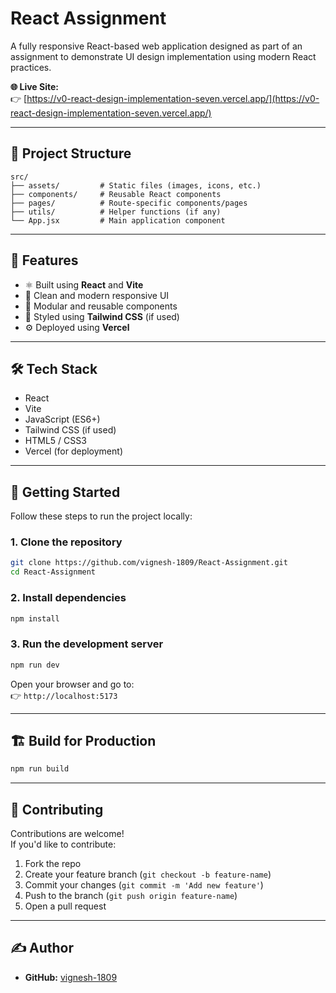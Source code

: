 # React Assignment

A fully responsive React-based web application designed as part of an assignment to demonstrate UI design implementation using modern React practices.

**🌐 Live Site:**  
👉 [https://v0-react-design-implementation-seven.vercel.app/](https://v0-react-design-implementation-seven.vercel.app/)

---


## 📁 Project Structure

```
src/
├── assets/         # Static files (images, icons, etc.)
├── components/     # Reusable React components
├── pages/          # Route-specific components/pages
├── utils/          # Helper functions (if any)
└── App.jsx         # Main application component
```

---

## 🚀 Features

- ⚛️ Built using **React** and **Vite**
- 🎨 Clean and modern responsive UI
- 🧩 Modular and reusable components
- 💨 Styled using **Tailwind CSS** (if used)
- ⚙️ Deployed using **Vercel**

---

## 🛠️ Tech Stack

- React
- Vite
- JavaScript (ES6+)
- Tailwind CSS (if used)
- HTML5 / CSS3
- Vercel (for deployment)

---

## 🧪 Getting Started

Follow these steps to run the project locally:

### 1. Clone the repository

```bash
git clone https://github.com/vignesh-1809/React-Assignment.git
cd React-Assignment
```

### 2. Install dependencies

```bash
npm install
```

### 3. Run the development server

```bash
npm run dev
```

Open your browser and go to:  
👉 `http://localhost:5173`

---

## 🏗️ Build for Production

```bash
npm run build
```


---

## 🤝 Contributing

Contributions are welcome!  
If you'd like to contribute:

1. Fork the repo  
2. Create your feature branch (`git checkout -b feature-name`)  
3. Commit your changes (`git commit -m 'Add new feature'`)  
4. Push to the branch (`git push origin feature-name`)  
5. Open a pull request  

---


## ✍️ Author

- **GitHub:** [vignesh-1809](https://github.com/vignesh-1809)

